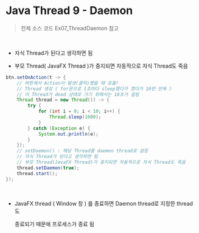 # Java Thread 9 - Daemon

> 전체 소스 코드 Ex07_ThreadDaemon 참고

<br>

- 자식 Thread가 된다고 생각하면 됨

- 부모 Thread( JavaFX Thread )가 중지되면 자동적으로 자식 Thread도 죽음

``` java
btn.setOnAction(t -> {
    // 버튼에서 Action이 발생(클릭)했을 때 호출!
    // Thread 생성 ( for문으로 1초마다 sleep했다가 깼다가 10번 반복 )
    // 이 Thread가 dead 상태로 가기 위해서는 10초가 걸림
    Thread thread = new Thread(() -> {
        try {
            for (int i = 0; i < 10; i++) {
                Thread.sleep(1000);
            }
        } catch (Exception e) {
            System.out.println(e); 
        }
    });
    // setDaemon() : 해당 Thread를 daemon thread로 설정
    // 자식 Thread가 된다고 생각하면 됨
    // 부모 Thread(JavaFX Thread)가 중지되면 자동적으로 자식 Thread도 죽음
    thread.setDaemon(true);
    thread.start();
});
```

<BR>

- JavaFX thread ( Window 창 ) 를 종료하면 Daemon thread로 지정한 thread도

  종료되기 때문에 프로세스가 종료 됨